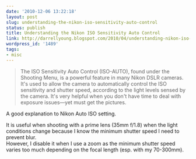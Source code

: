 ```yaml
---
date: '2010-12-06 13:22:18'
layout: post
slug: understanding-the-nikon-iso-sensitivity-auto-control
status: publish
title: Understanding the Nikon ISO Sensitivity Auto Control
link: http://darrellyoung.blogspot.com/2010/04/understanding-nikon-iso-sensitivity.html
wordpress_id: '1489'
tags:
- misc
---
```


> The ISO Sensitivity Auto Control (ISO-AUTO), found under the Shooting Menu, is a powerful feature in many Nikon DSLR cameras. It's used to allow the camera to automatically control the ISO sensitivity and shutter speed, according to the light levels sensed by the camera. It's very helpful when you don't have time to deal with exposure issues—yet must get the pictures.

A good explanation to Nikon Auto ISO setting. 

It is useful when shooting with a prime lens (35mm f/1.8) when the light conditions change because I know the minimum shutter speed I need to prevent blur.  
However, I disable it when I use a zoom as the minimum shutter speed varies too much depending on the focal length (esp. with my 70-300mm).
